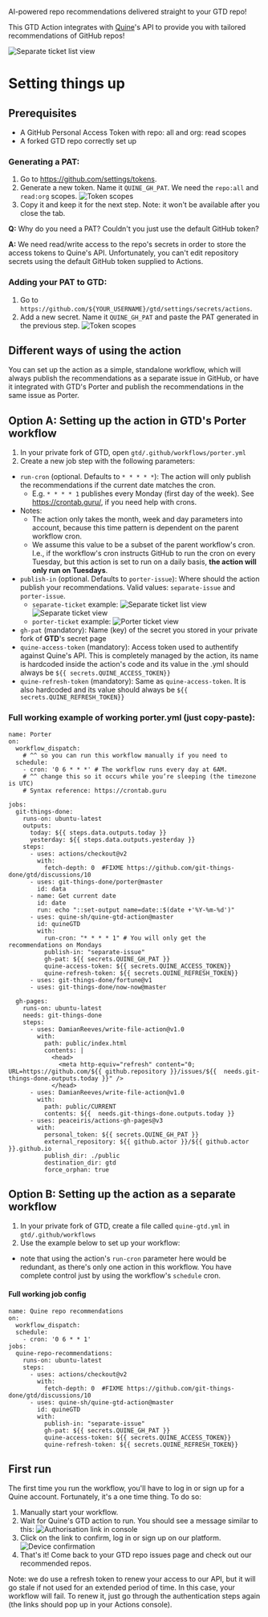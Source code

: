 AI-powered repo recommendations delivered straight to your GTD repo!

This GTD Action integrates with [Quine](https://quine.sh)'s API to provide you with tailored recommendations
of GitHub repos!

![Separate ticket list view](readme_assets/publish_in_separate_ticket_view.png)

# Setting things up

## Prerequisites
- A GitHub Personal Access Token with repo: all and org: read scopes
- A forked GTD repo correctly set up

### Generating a PAT:
1. Go to https://github.com/settings/tokens.
2. Generate a new token. Name it `QUINE_GH_PAT`. We need the `repo:all` and `read:org` scopes.
![Token scopes](readme_assets/token_scopes.png)
3. Copy it and keep it for the next step. Note: it won't be available after you close the tab.

**Q:** Why do you need a PAT? Couldn't you just use the default GitHub token?

**A:** We need read/write access to the repo's secrets in order to store the access tokens to Quine's API. Unfortunately, 
   you can't edit repository secrets using the default GitHub token supplied to Actions.

### Adding your PAT to GTD:
1. Go to `https://github.com/${YOUR_USERNAME}/gtd/settings/secrets/actions`.
2. Add a new secret. Name it `QUINE_GH_PAT` and paste the PAT generated in the previous step.
   ![Token scopes](readme_assets/secrets_page_setup.png)

## Different ways of using the action
You can set up the action as a simple, standalone workflow, which will always publish the recommendations as a separate 
issue in GitHub, or have it integrated with GTD's Porter and publish the recommendations in the same issue as Porter. 

## Option A: Setting up the action in GTD's Porter workflow

1. In your private fork of GTD, open `gtd/.github/workflows/porter.yml` 
2. Create a new job step with the following parameters:
- `run-cron` (optional. Defaults to `* * * * *`): The action will only publish the recommendations if the current date matches the cron.
    - E.g. `* * * * 1` publishes every Monday (first day of the week). See https://crontab.guru/, if you need help with crons.
 - Notes:
    - The action only takes the month, week and day parameters into account, because this time pattern is dependent
      on the parent workflow cron.
    - We assume this value to be a subset of the parent workflow's cron. I.e., if the workflow's cron instructs
     GitHub to run the cron on every Tuesday, but this action is set to run on a daily basis, **the action will
      only run on Tuesdays**.
- `publish-in` (optional. Defaults to `porter-issue`): Where should the action publish your recommendations. Valid values: `separate-issue` and `porter-issue`.
  - `separate-ticket` example:
    ![Separate ticket list view](readme_assets/publish_in_separate_ticket_list.png)
    ![Separate ticket view](readme_assets/publish_in_separate_ticket_view.png)
  - `porter-ticket` example:
    ![Porter ticket view](readme_assets/publish_in_porter_ticket_view.png)
- `gh-pat` (mandatory): Name (key) of the secret you stored in your private fork of **GTD**'s secret page 
- `quine-access-token` (mandatory): Access token used to authentify against Quine's API. This is completely managed by the action, 
  its name is hardcoded inside the action's code and its value in the .yml should always be `${{ secrets.QUINE_ACCESS_TOKEN}}`
- `quine-refresh-token` (mandatory): Same as `quine-access-token`. It is also hardcoded and its value should always be `${{ secrets.QUINE_REFRESH_TOKEN}}`

### Full working example of working porter.yml (just copy-paste):
```
name: Porter
on:
  workflow_dispatch:
    # ^^ so you can run this workflow manually if you need to
  schedule:
    - cron: '0 6 * * *' # The workflow runs every day at 6AM.
    # ^^ change this so it occurs while you’re sleeping (the timezone is UTC)
    # Syntax reference: https://crontab.guru

jobs:
  git-things-done:
    runs-on: ubuntu-latest
    outputs:
      today: ${{ steps.data.outputs.today }}
      yesterday: ${{ steps.data.outputs.yesterday }}
    steps:
      - uses: actions/checkout@v2
        with:
          fetch-depth: 0  #FIXME https://github.com/git-things-done/gtd/discussions/10
      - uses: git-things-done/porter@master
        id: data
      - name: Get current date
        id: date
        run: echo "::set-output name=date::$(date +'%Y-%m-%d')"
      - uses: quine-sh/quine-gtd-action@master
        id: quineGTD
        with:
          run-cron: "* * * * 1" # You will only get the recommendations on Mondays 
          publish-in: "separate-issue"
          gh-pat: ${{ secrets.QUINE_GH_PAT }}
          quine-access-token: ${{ secrets.QUINE_ACCESS_TOKEN}}
          quine-refresh-token: ${{ secrets.QUINE_REFRESH_TOKEN}}
      - uses: git-things-done/fortune@v1
      - uses: git-things-done/now-now@master

  gh-pages:
    runs-on: ubuntu-latest
    needs: git-things-done
    steps:
      - uses: DamianReeves/write-file-action@v1.0
        with:
          path: public/index.html
          contents: |
            <head>
              <meta http-equiv="refresh" content="0; URL=https://github.com/${{ github.repository }}/issues/${{  needs.git-things-done.outputs.today }}" />
            </head>
      - uses: DamianReeves/write-file-action@v1.0
        with:
          path: public/CURRENT
          contents: ${{  needs.git-things-done.outputs.today }}
      - uses: peaceiris/actions-gh-pages@v3
        with:
          personal_token: ${{ secrets.QUINE_GH_PAT }}
          external_repository: ${{ github.actor }}/${{ github.actor }}.github.io
          publish_dir: ./public
          destination_dir: gtd
          force_orphan: true
```

## Option B: Setting up the action as a separate workflow
1. In your private fork of GTD, create a file called `quine-gtd.yml` in `gtd/.github/workflows`
2. Use the example below to set up your workflow:
- note that using the action's `run-cron` parameter here would be redundant, as there's only one
action in this workflow. You have complete control just by using the workflow's `schedule` cron.
  
#### Full working job config
```
name: Quine repo recommendations
on:
  workflow_dispatch:
  schedule:
    - cron: '0 6 * * 1'
jobs:
  quine-repo-recommendations:
    runs-on: ubuntu-latest
    steps:
      - uses: actions/checkout@v2
        with:
          fetch-depth: 0  #FIXME https://github.com/git-things-done/gtd/discussions/10
      - uses: quine-sh/quine-gtd-action@master
        id: quineGTD
        with:
          publish-in: "separate-issue"
          gh-pat: ${{ secrets.QUINE_GH_PAT }}
          quine-access-token: ${{ secrets.QUINE_ACCESS_TOKEN}}
          quine-refresh-token: ${{ secrets.QUINE_REFRESH_TOKEN}}

```

## First run
The first time you run the workflow, you'll have to log in or sign up for a Quine account. Fortunately,
it's a one time thing. To do so:  
1. Manually start your workflow.
2. Wait for Quine's GTD action to run. You should see a message similar to this:
   ![Authorisation link in console](readme_assets/authorisation_link_console.png)
3. Click on the link to confirm, log in or sign up on our platform.
   ![Device confirmation](readme_assets/device_confirmation.png)
4. That's it! Come back to your GTD repo issues page and check out our recommended repos.

Note: we do use a refresh token to renew your access to our API, but it 
will go stale if not used for an extended period of time. In this case, your
workflow will fail. To renew it, just go through the authentication steps again (the links
should pop up in your Actions console).
